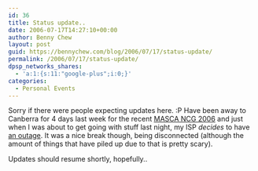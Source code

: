 ```yaml
---
id: 36
title: Status update..
date: 2006-07-17T14:27:10+00:00
author: Benny Chew
layout: post
guid: https://bennychew.com/blog/2006/07/17/status-update/
permalink: /2006/07/17/status-update/
dpsp_networks_shares:
  - 'a:1:{s:11:"google-plus";i:0;}'
categories:
  - Personal Events
---
```

Sorry if there were people expecting updates here. :P Have been away to Canberra for 4 days last week for the recent <a target="_blank" href="http://www.mascavictoria.com/">MASCA NCG 2006</a> and just when I was about to get going with stuff last night, my ISP _decides_ to have <a target="_blank" href="http://whirlpool.net.au/article.cfm/1649">an outage</a>. It was a nice break though, being disconnected (although the amount of things that have piled up due to that is pretty scary).

Updates should resume shortly, hopefully..